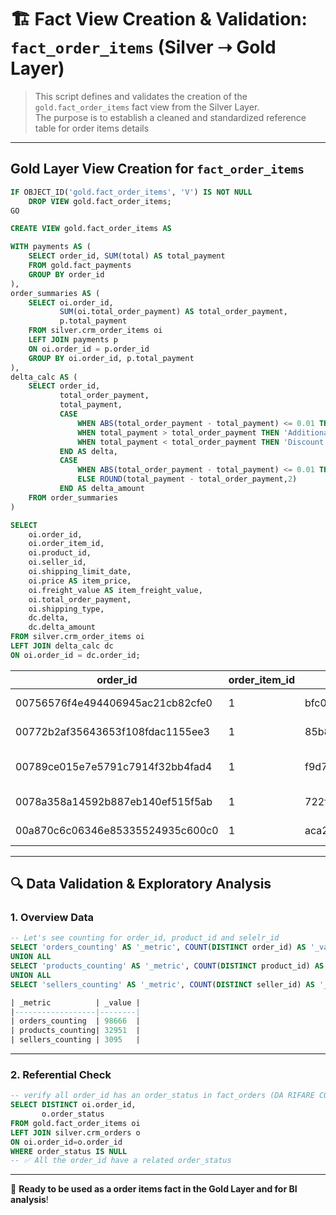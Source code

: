 
# 🏗️ Fact View Creation & Validation: `fact_order_items` (Silver ➝ Gold Layer)

> This script defines and validates the creation of the `gold.fact_order_items` fact view from the Silver Layer.  
> The purpose is to establish a cleaned and standardized reference table for order items details

---

## Gold Layer View Creation for `fact_order_items`
```sql
IF OBJECT_ID('gold.fact_order_items', 'V') IS NOT NULL
    DROP VIEW gold.fact_order_items;
GO

CREATE VIEW gold.fact_order_items AS

WITH payments AS (
    SELECT order_id, SUM(total) AS total_payment
    FROM gold.fact_payments
    GROUP BY order_id
),
order_summaries AS (
    SELECT oi.order_id,
           SUM(oi.total_order_payment) AS total_order_payment,
           p.total_payment
    FROM silver.crm_order_items oi
    LEFT JOIN payments p
    ON oi.order_id = p.order_id
    GROUP BY oi.order_id, p.total_payment
),
delta_calc AS (
    SELECT order_id,
           total_order_payment,
           total_payment,
           CASE 
               WHEN ABS(total_order_payment - total_payment) <= 0.01 THEN 'no delta'
               WHEN total_payment > total_order_payment THEN 'Additional customs fees'
               WHEN total_payment < total_order_payment THEN 'Discount Code'
           END AS delta,
           CASE 
               WHEN ABS(total_order_payment - total_payment) <= 0.01 THEN 0
               ELSE ROUND(total_payment - total_order_payment,2)
           END AS delta_amount
    FROM order_summaries
)

SELECT 
    oi.order_id,
    oi.order_item_id,
    oi.product_id,
    oi.seller_id,
    oi.shipping_limit_date,
    oi.price AS item_price,
    oi.freight_value AS item_freight_value,
    oi.total_order_payment,
    oi.shipping_type,
    dc.delta,
    dc.delta_amount
FROM silver.crm_order_items oi
LEFT JOIN delta_calc dc
ON oi.order_id = dc.order_id;
```
 
| order_id                         | order_item_id | product_id                        | seller_id                        | shipping_limit_date   | item_price | item_freight_value | total_order_payment | shipping_type     | delta                   | delta_amount |
|----------------------------------|---------------|-----------------------------------|----------------------------------|-----------------------|------------|--------------------|---------------------|-------------------|-------------------------|--------------|
| 00756576f4e494406945ac21cb82cfe0 | 1             | bfc0d01be79d9038c7720f983bf954e0  | 634964b17796e64304cadf1ad3050fb7 | 2018-02-06 02:53:55   | 137        | 15,71              | 152,71              | Standard Shipping | no delta                | 0            |
| 00772b2af35643653f108fdac1155ee3 | 1             | 85b8a24337b4e2571f8fee38f4253a06  | c3867b4666c7d76867627c2f7fb22e21 | 2017-05-02 11:05:19   | 37         | 10,96              | 47,96               | Standard Shipping | no delta                | 0            |
| 00789ce015e7e5791c7914f32bb4fad4 | 1             | f9d774a1820f792952eea079a40a7c6b  | 2709af9587499e95e803a6498a5a56e9 | 2017-07-04 23:43:34   | 154        | 14,83              | 168,83              | Standard Shipping | Additional customs fees | 21,98        |
| 0078a358a14592b887eb140ef515f5ab | 1             | 722f84416177a451c3be217ef8ffa082  | cca3071e3e9bb7d12640c9fbe2301306 | 2017-11-10 15:55:43   | 253,52     | 82,86              | 336,38              | Standard Shipping | no delta                | 0            |
| 00a870c6c06346e85335524935c600c0 | 1             | aca2eb7d00ea1a7b8ebd4e68314663af  | 955fee9216a65b617aa5c0531780ce60 | 2018-05-14 00:14:29   | 69,9       | 0                  | 69,9                | Free Shipping     | no delta                | 0            |

---

## 🔍 Data Validation & Exploratory Analysis

### 1. Overview Data
```sql
-- Let's see counting for order_id, product_id and selelr_id
SELECT 'orders_counting' AS '_metric', COUNT(DISTINCT order_id) AS '_value' FROM gold.fact_order_items 
UNION ALL
SELECT 'products_counting' AS '_metric', COUNT(DISTINCT product_id) AS '_value' FROM gold.fact_order_items 
UNION ALL
SELECT 'sellers_counting' AS '_metric', COUNT(DISTINCT seller_id) AS '_value' FROM gold.fact_order_items

| _metric          | _value |
|------------------|--------|
| orders_counting  | 98666  |
| products_counting| 32951  |
| sellers_counting | 3095   |

```

---

### 2. Referential Check
```sql
-- verify all order_id has an order_status in fact_orders (DA RIFARE CON TABELLA GOLD)
SELECT DISTINCT oi.order_id,
	   o.order_status
FROM gold.fact_order_items oi
LEFT JOIN silver.crm_orders o
ON oi.order_id=o.order_id
WHERE order_status IS NULL
-- ✅ All the order_id have a related order_status
```

---

📌 **Ready to be used as a order items fact in the Gold Layer and for BI analysis**!
